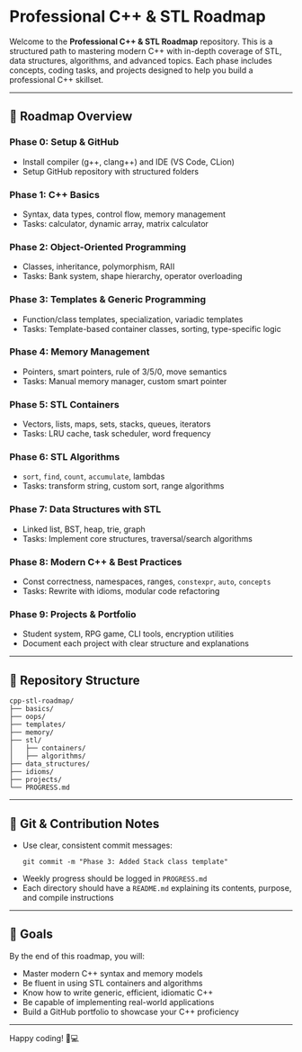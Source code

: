 # Professional C++ & STL Roadmap

Welcome to the **Professional C++ & STL Roadmap** repository. This is a structured path to mastering modern C++ with in-depth coverage of STL, data structures, algorithms, and advanced topics. Each phase includes concepts, coding tasks, and projects designed to help you build a professional C++ skillset.

---

## 🧭 Roadmap Overview

### Phase 0: Setup & GitHub
- Install compiler (g++, clang++) and IDE (VS Code, CLion)
- Setup GitHub repository with structured folders

### Phase 1: C++ Basics
- Syntax, data types, control flow, memory management
- Tasks: calculator, dynamic array, matrix calculator

### Phase 2: Object-Oriented Programming
- Classes, inheritance, polymorphism, RAII
- Tasks: Bank system, shape hierarchy, operator overloading

### Phase 3: Templates & Generic Programming
- Function/class templates, specialization, variadic templates
- Tasks: Template-based container classes, sorting, type-specific logic

### Phase 4: Memory Management
- Pointers, smart pointers, rule of 3/5/0, move semantics
- Tasks: Manual memory manager, custom smart pointer

### Phase 5: STL Containers
- Vectors, lists, maps, sets, stacks, queues, iterators
- Tasks: LRU cache, task scheduler, word frequency

### Phase 6: STL Algorithms
- `sort`, `find`, `count`, `accumulate`, lambdas
- Tasks: transform string, custom sort, range algorithms

### Phase 7: Data Structures with STL
- Linked list, BST, heap, trie, graph
- Tasks: Implement core structures, traversal/search algorithms

### Phase 8: Modern C++ & Best Practices
- Const correctness, namespaces, ranges, `constexpr`, `auto`, `concepts`
- Tasks: Rewrite with idioms, modular code refactoring

### Phase 9: Projects & Portfolio
- Student system, RPG game, CLI tools, encryption utilities
- Document each project with clear structure and explanations

---

## 📂 Repository Structure
```
cpp-stl-roadmap/
├── basics/
├── oops/
├── templates/
├── memory/
├── stl/
│   ├── containers/
│   ├── algorithms/
├── data_structures/
├── idioms/
├── projects/
└── PROGRESS.md
```

---

## 📌 Git & Contribution Notes
- Use clear, consistent commit messages:
  ```
  git commit -m "Phase 3: Added Stack class template"
  ```
- Weekly progress should be logged in `PROGRESS.md`
- Each directory should have a `README.md` explaining its contents, purpose, and compile instructions

---

## 🚀 Goals
By the end of this roadmap, you will:
- Master modern C++ syntax and memory models
- Be fluent in using STL containers and algorithms
- Know how to write generic, efficient, idiomatic C++
- Be capable of implementing real-world applications
- Build a GitHub portfolio to showcase your C++ proficiency

---

Happy coding! 🧠💻
